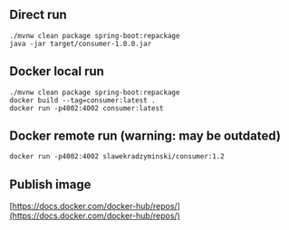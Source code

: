 ## Direct run

```commandline
./mvnw clean package spring-boot:repackage
java -jar target/consumer-1.0.0.jar
```

## Docker local run

```commandline
./mvnw clean package spring-boot:repackage
docker build --tag=consumer:latest .
docker run -p4002:4002 consumer:latest
```

## Docker remote run (warning: may be outdated)

```commandline
docker run -p4002:4002 slawekradzyminski/consumer:1.2
```

## Publish image

[https://docs.docker.com/docker-hub/repos/](https://docs.docker.com/docker-hub/repos/)

